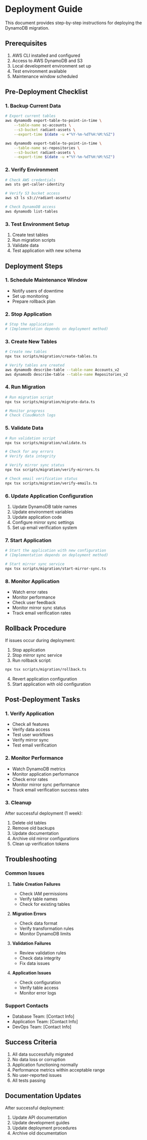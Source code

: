 # Deployment Guide

This document provides step-by-step instructions for deploying the DynamoDB migration.

## Prerequisites

1. AWS CLI installed and configured
2. Access to AWS DynamoDB and S3
3. Local development environment set up
4. Test environment available
5. Maintenance window scheduled

## Pre-Deployment Checklist

### 1. Backup Current Data
```bash
# Export current tables
aws dynamodb export-table-to-point-in-time \
    --table-name sc-accounts \
    --s3-bucket radiant-assets \
    --export-time $(date -u +"%Y-%m-%dT%H:%M:%SZ")

aws dynamodb export-table-to-point-in-time \
    --table-name sc-repositories \
    --s3-bucket radiant-assets \
    --export-time $(date -u +"%Y-%m-%dT%H:%M:%SZ")
```

### 2. Verify Environment
```bash
# Check AWS credentials
aws sts get-caller-identity

# Verify S3 bucket access
aws s3 ls s3://radiant-assets/

# Check DynamoDB access
aws dynamodb list-tables
```

### 3. Test Environment Setup
1. Create test tables
2. Run migration scripts
3. Validate data
4. Test application with new schema

## Deployment Steps

### 1. Schedule Maintenance Window
- Notify users of downtime
- Set up monitoring
- Prepare rollback plan

### 2. Stop Application
```bash
# Stop the application
# (Implementation depends on deployment method)
```

### 3. Create New Tables
```bash
# Create new tables
npx tsx scripts/migration/create-tables.ts

# Verify tables are created
aws dynamodb describe-table --table-name Accounts_v2
aws dynamodb describe-table --table-name Repositories_v2
```

### 4. Run Migration
```bash
# Run migration script
npx tsx scripts/migration/migrate-data.ts

# Monitor progress
# Check CloudWatch logs
```

### 5. Validate Data
```bash
# Run validation script
npx tsx scripts/migration/validate.ts

# Check for any errors
# Verify data integrity

# Verify mirror sync status
npx tsx scripts/migration/verify-mirrors.ts

# Check email verification status
npx tsx scripts/migration/verify-emails.ts
```

### 6. Update Application Configuration
1. Update DynamoDB table names
2. Update environment variables
3. Update application code
4. Configure mirror sync settings
5. Set up email verification system

### 7. Start Application
```bash
# Start the application with new configuration
# (Implementation depends on deployment method)

# Start mirror sync service
npx tsx scripts/migration/start-mirror-sync.ts
```

### 8. Monitor Application
- Watch error rates
- Monitor performance
- Check user feedback
- Monitor mirror sync status
- Track email verification rates

## Rollback Procedure

If issues occur during deployment:

1. Stop application
2. Stop mirror sync service
3. Run rollback script:
```bash
npx tsx scripts/migration/rollback.ts
```
4. Revert application configuration
5. Start application with old configuration

## Post-Deployment Tasks

### 1. Verify Application
- Check all features
- Verify data access
- Test user workflows
- Verify mirror sync
- Test email verification

### 2. Monitor Performance
- Watch DynamoDB metrics
- Monitor application performance
- Check error rates
- Monitor mirror sync performance
- Track email verification success rates

### 3. Cleanup
After successful deployment (1 week):
1. Delete old tables
2. Remove old backups
3. Update documentation
4. Archive old mirror configurations
5. Clean up verification tokens

## Troubleshooting

### Common Issues

1. **Table Creation Failures**
   - Check IAM permissions
   - Verify table names
   - Check for existing tables

2. **Migration Errors**
   - Check data format
   - Verify transformation rules
   - Monitor DynamoDB limits

3. **Validation Failures**
   - Review validation rules
   - Check data integrity
   - Fix data issues

4. **Application Issues**
   - Check configuration
   - Verify table access
   - Monitor error logs

### Support Contacts

- Database Team: [Contact Info]
- Application Team: [Contact Info]
- DevOps Team: [Contact Info]

## Success Criteria

1. All data successfully migrated
2. No data loss or corruption
3. Application functioning normally
4. Performance metrics within acceptable range
5. No user-reported issues
6. All tests passing

## Documentation Updates

After successful deployment:
1. Update API documentation
2. Update development guides
3. Update deployment procedures
4. Archive old documentation 